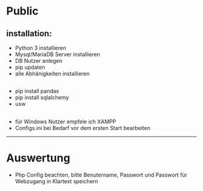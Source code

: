 # Public
## installation:
- Python 3 installieren
- Mysql/MariaDB Server installieren
- DB Nutzer anlegen
- pip updaten
- alle Abhänigkeiten installieren
##  
- pip install pandas
- pip install sqlalchemy
- usw

##
- für Windows Nutzer empfele ich XAMPP
- Configs.ini bei Bedarf vor dem ersten Start bearbeiten

---
# Auswertung

- Php Config beachten, bitte Benutername, Passwort und Passwort für Webzugang in Klartext speichern
